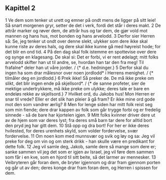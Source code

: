 ## Kapittel 2

1 Ve dem som tenker ut urett og emner på ondt mens de ligger på sitt leie! Så snart morgenen gryr, setter de det i verk, fordi det står i deres makt.
2 De attrår marker og røver dem, de attrår hus og tar dem, de gjør vold mot mannen og hans hus, mot bonden og hans arvelodd.
3 Derfor sier Herren så: Se, jeg tenker ut ondt over denne slekt, ulykker som dere ikke skal kunne riste av deres hals, og dere skal ikke kunne gå med høyreist hode; for det blir en ond tid.
4 På den dag skal folk istemme en spottevise over dere og synge en klagesang. De skal si: Det er forbi, vi er rent ødelagt; mitt folks arvelodd skifter han ut til andre, se, hvordan han tar den fra meg! Til frafalne* deler han ut våre jorder. / {* d.e. hedninger.}
5 Derfor skal du ingen ha som drar målesnor over noen jordlodd* i Herrens menighet. / {* tilmåler deg en jordlodd.}
6 Prek ikke! Så preker de. De må ikke preke om slikt, det blir ingen ende på skjellsord*. / {* de sanne profeter, sier de mektige undertrykkere, må ikke preke om ulykke; deres tale er bare en endeløs rekke av skjellsord.}
7 Hvilket ord, du Jakobs hus! Mon Herren er snar til vrede? Eller er det slik han pleier å gå fram? Er ikke mine ord gode mot den som vandrer ærlig?
8 Men for lenge siden har mitt folk reist seg som min fiende; dere drar kappen av folk som går trygge forbi og er fredelig sinnede - så de bare har kjortelen igjen.
9 Mitt folks kvinner driver dere ut av de hjem som var deres lyst; fra deres små barn tar dere for alltid bort den pryd jeg har gitt dem.
10 Stå opp og dra bort! For her er ikke deres hvilested, for deres urenhets skyld, som volder fordervelse, svær fordervelse.
11 Om noen kom med munnsvær og svik og løy og sa: Jeg vil preke for deg om vin og om sterk drikk - han skulle være en predikant for dette folk.
12 Jeg vil samle deg, Jakob, samle dere så mange som dere er; sanke sammen vil jeg det som er igjen av Israel, jeg vil føre dem sammen som får i en kve, som en hjord til sitt beite, så det larmer av mennesker.
13 Veibryteren går foran dem, de bryter igjennom og drar fram gjennom porten og går ut av den; deres konge drar fram foran dem, og Herren i spissen for dem.
